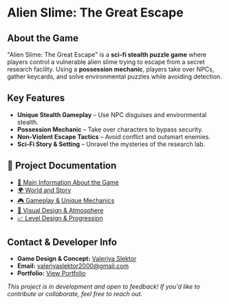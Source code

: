 # Alien Slime: The Great Escape

## About the Game
"Alien Slime: The Great Escape" is a **sci-fi stealth puzzle game** where players control a vulnerable alien slime trying to escape from a secret research facility. Using a **possession mechanic**, players take over NPCs, gather keycards, and solve environmental puzzles while avoiding detection.

## Key Features
- **Unique Stealth Gameplay** – Use NPC disguises and environmental stealth.
- **Possession Mechanic** – Take over characters to bypass security.
- **Non-Violent Escape Tactics** – Avoid conflict and outsmart enemies.
- **Sci-Fi Story & Setting** – Unravel the mysteries of the research lab.

## 📂 Project Documentation
- [📘 Main Information About the Game](docs/01_Game_Info.md)
- [🌍 World and Story](docs/02_World_and_Story.md)
- [🎮 Gameplay & Unique Mechanics](docs/03_Mechanics_and_Gameplay.md)
- [🎨 Visual Design & Atmosphere](docs/04_Visual_Design.md)
- [📈 Level Design & Progression](docs/05_Progression_and_Levels.md)

## Contact & Developer Info

- **Game Design & Concept:** [Valeriya Slektor](https://t.me/vskruspe)
- **Email:** [valeriyaslektor2000@gmail.com](mailto:valeriyaslektor2000@gmail.com)
- **Portfolio:** [View Portfolio](https://drive.google.com/drive/u/0/folders/1cq41DIY5xLhYFaG6vVkUI73px7p9S9sL)


*This project is in development and open to feedback! If you'd like to contribute or collaborate, feel free to reach out.*

